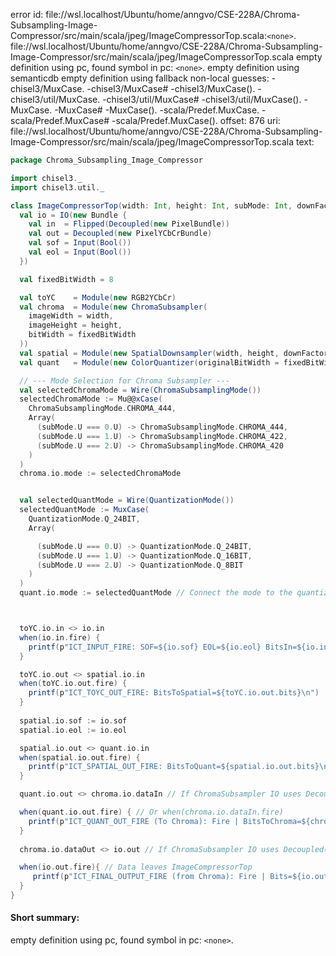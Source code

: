 error id: file://wsl.localhost/Ubuntu/home/anngvo/CSE-228A/Chroma-Subsampling-Image-Compressor/src/main/scala/jpeg/ImageCompressorTop.scala:`<none>`.
file://wsl.localhost/Ubuntu/home/anngvo/CSE-228A/Chroma-Subsampling-Image-Compressor/src/main/scala/jpeg/ImageCompressorTop.scala
empty definition using pc, found symbol in pc: `<none>`.
empty definition using semanticdb
empty definition using fallback
non-local guesses:
	 -chisel3/MuxCase.
	 -chisel3/MuxCase#
	 -chisel3/MuxCase().
	 -chisel3/util/MuxCase.
	 -chisel3/util/MuxCase#
	 -chisel3/util/MuxCase().
	 -MuxCase.
	 -MuxCase#
	 -MuxCase().
	 -scala/Predef.MuxCase.
	 -scala/Predef.MuxCase#
	 -scala/Predef.MuxCase().
offset: 876
uri: file://wsl.localhost/Ubuntu/home/anngvo/CSE-228A/Chroma-Subsampling-Image-Compressor/src/main/scala/jpeg/ImageCompressorTop.scala
text:
```scala
package Chroma_Subsampling_Image_Compressor

import chisel3._
import chisel3.util._

class ImageCompressorTop(width: Int, height: Int, subMode: Int, downFactor: Int) extends Module {
  val io = IO(new Bundle {
    val in  = Flipped(Decoupled(new PixelBundle))
    val out = Decoupled(new PixelYCbCrBundle)
    val sof = Input(Bool())
    val eol = Input(Bool())
  })

  val fixedBitWidth = 8 

  val toYC    = Module(new RGB2YCbCr)
  val chroma  = Module(new ChromaSubsampler(
    imageWidth = width,
    imageHeight = height,
    bitWidth = fixedBitWidth
  ))
  val spatial = Module(new SpatialDownsampler(width, height, downFactor))
  val quant   = Module(new ColorQuantizer(originalBitWidth = fixedBitWidth)) // Instantiate ColorQuantizer

  // --- Mode Selection for Chroma Subsampler ---
  val selectedChromaMode = Wire(ChromaSubsamplingMode())
  selectedChromaMode := Mu@@xCase(
    ChromaSubsamplingMode.CHROMA_444, 
    Array(
      (subMode.U === 0.U) -> ChromaSubsamplingMode.CHROMA_444,
      (subMode.U === 1.U) -> ChromaSubsamplingMode.CHROMA_422,
      (subMode.U === 2.U) -> ChromaSubsamplingMode.CHROMA_420
    )
  )
  chroma.io.mode := selectedChromaMode


  val selectedQuantMode = Wire(QuantizationMode())
  selectedQuantMode := MuxCase(
    QuantizationMode.Q_24BIT, 
    Array(

      (subMode.U === 0.U) -> QuantizationMode.Q_24BIT,
      (subMode.U === 1.U) -> QuantizationMode.Q_16BIT,
      (subMode.U === 2.U) -> QuantizationMode.Q_8BIT
    )
  )
  quant.io.mode := selectedQuantMode // Connect the mode to the quantizer instance



  toYC.io.in <> io.in
  when(io.in.fire) {
    printf(p"ICT_INPUT_FIRE: SOF=${io.sof} EOL=${io.eol} BitsIn=${io.in.bits}\n")
  }

  toYC.io.out <> spatial.io.in
  when(toYC.io.out.fire) {
    printf(p"ICT_TOYC_OUT_FIRE: BitsToSpatial=${toYC.io.out.bits}\n")
  }
  
  spatial.io.sof := io.sof
  spatial.io.eol := io.eol

  spatial.io.out <> quant.io.in
  when(spatial.io.out.fire) {
    printf(p"ICT_SPATIAL_OUT_FIRE: BitsToQuant=${spatial.io.out.bits}\n")
  }

  quant.io.out <> chroma.io.dataIn // If ChromaSubsampler IO uses Decoupled(PixelYCbCrBundle)

  when(quant.io.out.fire) { // Or when(chroma.io.dataIn.fire)
    printf(p"ICT_QUANT_OUT_FIRE (To Chroma): Fire | BitsToChroma=${chroma.io.dataIn.bits}\n")
  }
  
  chroma.io.dataOut <> io.out // If ChromaSubsampler IO uses Decoupled(PixelYCbCrBundle)

  when(io.out.fire){ // Data leaves ImageCompressorTop
     printf(p"ICT_FINAL_OUTPUT_FIRE (from Chroma): Fire | Bits=${io.out.bits}\n")
  }
}

```


#### Short summary: 

empty definition using pc, found symbol in pc: `<none>`.